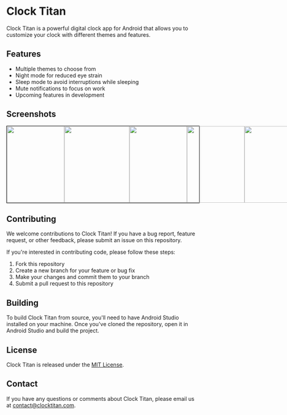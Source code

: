 
# Clock Titan

Clock Titan is a powerful digital clock app for Android that allows you to customize your clock with different themes and features.

## Features

- Multiple themes to choose from
- Night mode for reduced eye strain
- Sleep mode to avoid interruptions while sleeping
- Mute notifications to focus on work
- Upcoming features in development

## Screenshots
<div style="
   display: flex;
  justify-content: space-between;
  align-items: center;
 border: 1px solid black;
  ">
  
   <img src="https://user-images.githubusercontent.com/89797141/233844628-cc520672-c323-4eba-9557-8e28b5731b47.png" style="width: 150px; height: 200px;">
  
   <img src="https://user-images.githubusercontent.com/89797141/233846989-91c2c95d-96be-46c5-9944-5a2437acdbd5.png" style="width: 170px; height: 200px;">
  
  <img src="https://user-images.githubusercontent.com/89797141/233844600-f7d20845-b888-4cb9-91f4-6e40523a3d0b.png" style="width: 150px; height: 200px;">

  <img src="https://user-images.githubusercontent.com/89797141/233844613-cd58183d-362a-446d-b058-2db383f8ba70.png" style="width: 150px; height: 200px;">
  
  
   <img src="https://user-images.githubusercontent.com/89797141/233844639-f34ed35d-5db6-40d5-bf98-8987a3023945.png" style="width: 300px; height: 200px;">

</div>





<!-- ## Getting Started


To use Clock Titan, simply download and install it from the Google Play Store. -->

## Contributing

We welcome contributions to Clock Titan! If you have a bug report, feature request, or other feedback, please submit an issue on this repository.

If you're interested in contributing code, please follow these steps:

1. Fork this repository
2. Create a new branch for your feature or bug fix
3. Make your changes and commit them to your branch
4. Submit a pull request to this repository

## Building

To build Clock Titan from source, you'll need to have Android Studio installed on your machine. Once you've cloned the repository, open it in Android Studio and build the project.

## License

Clock Titan is released under the [MIT License](https://github.com/vagabon-09/Digital_Clock/blob/9c45ac5124722590bcfc9d8450ada01debee8e99/LICENSE).

## Contact

If you have any questions or comments about Clock Titan, please email us at [contact@clocktitan.com](mailto:rajeshbhadra62@gmail.com).

